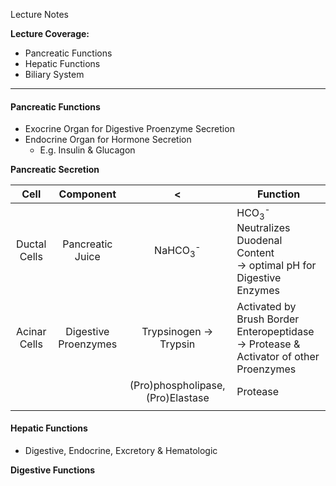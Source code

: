 Lecture Notes

**Lecture Coverage:**
- Pancreatic Functions
- Hepatic Functions
- Biliary System

---
#### **Pancreatic Functions**
- Exocrine Organ for Digestive Proenzyme Secretion
- Endocrine Organ for Hormone Secretion
	- E.g. Insulin & Glucagon

**Pancreatic Secretion**

|     Cell     |      Component       |                 <                 | Function                                                                                       |
| :----------: | :------------------: | :-------------------------------: | ---------------------------------------------------------------------------------------------- |
| Ductal Cells |   Pancreatic Juice   |   NaHCO<sub>3</sub><sup>-</sup>   | HCO<sub>3</sub><sup>-</sup> Neutralizes Duodenal Content<br>→ optimal pH for Digestive Enzymes |
| Acinar Cells | Digestive Proenzymes |       Trypsinogen → Trypsin       | Activated by Brush Border Enteropeptidase<br>→ Protease & Activator of other Proenzymes        |
|              |                      | (Pro)phospholipase, (Pro)Elastase | Protease                                                                                       |
|              |                      |                                   |                                                                                                |



#### **Hepatic Functions**
- Digestive, Endocrine, Excretory & Hematologic

**Digestive Functions**

